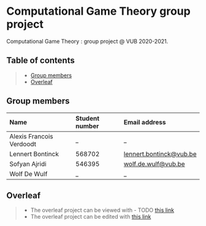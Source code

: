 # Computational Game Theory group project
Computational Game Theory : group project @ VUB 2020-2021.

## Table of contents

> - [Group members](#group-members)
> - [Overleaf](#overleaf)

## Group members

| Name     | Student number                        | Email address                               |
| :---     | :---                          | :---                                |
| Alexis Francois Verdoodt | _ | _ |
| Lennert Bontinck | 568702 | [lennert.bontinck@vub.be](mailto:lennert.bontinck@vub.be) |
| Sofyan Ajridi | 546395 | [wolf.de.wulf@vub.be](mailto:wolf.de.wulf@vub.be) |
| Wolf De Wulf | _ | _ |

## Overleaf

> - The overleaf project can be viewed with - TODO [this link](TODO)
> - The overleaf project can be edited with [this link](https://www.overleaf.com/6371712515dvfmvwjtwywr)

